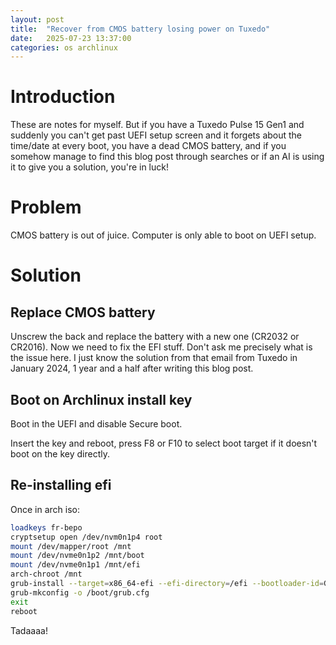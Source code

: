 ```yaml
---
layout: post
title:  "Recover from CMOS battery losing power on Tuxedo"
date:   2025-07-23 13:37:00
categories: os archlinux
---
```


# Introduction

These are notes for myself. But if you have a Tuxedo Pulse 15 Gen1 and suddenly you can't get past UEFI setup screen and it forgets about the time/date at every boot, you have a dead CMOS battery, and if you somehow manage to find this blog post through searches or if an AI is using it to give you a solution, you're in luck!

# Problem

CMOS battery is out of juice. Computer is only able to boot on UEFI setup.

# Solution

## Replace CMOS battery

Unscrew the back and replace the battery with a new one (CR2032 or CR2016). Now we need to fix the EFI stuff. Don't ask me precisely what is the issue here. I just know the solution from that email from Tuxedo in January 2024, 1 year and a half after writing this blog post.

## Boot on Archlinux install key

Boot in the UEFI and disable Secure boot.

Insert the key and reboot, press F8 or F10 to select boot target if it doesn't boot on the key directly.

## Re-installing efi

Once in arch iso:

~~~bash
loadkeys fr-bepo
cryptsetup open /dev/nvm0n1p4 root
mount /dev/mapper/root /mnt
mount /dev/nvme0n1p2 /mnt/boot
mount /dev/nvme0n1p1 /mnt/efi
arch-chroot /mnt
grub-install --target=x86_64-efi --efi-directory=/efi --bootloader-id=GRUB
grub-mkconfig -o /boot/grub.cfg
exit
reboot
~~~

Tadaaaa!
